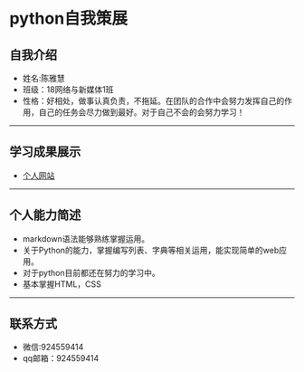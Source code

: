 # python自我策展

## 自我介绍
- 姓名:陈雅慧
- 班级：18网络与新媒体1班
- 性格：好相处，做事认真负责，不拖延。在团队的合作中会努力发挥自己的作用，自己的任务会尽力做到最好。对于自己不会的会努力学习！

------------------------------
## 学习成果展示
- [个人网站](https://chanyh.gitee.io/cyh/)

-------------------------------
## 个人能力简述

- markdown语法能够熟练掌握运用。
- 关于Python的能力，掌握编写列表、字典等相关运用，能实现简单的web应用。
- 对于python目前都还在努力的学习中。
- 基本掌握HTML，CSS

-----------------------------------

## 联系方式
- 微信:924559414
- qq邮箱：924559414
